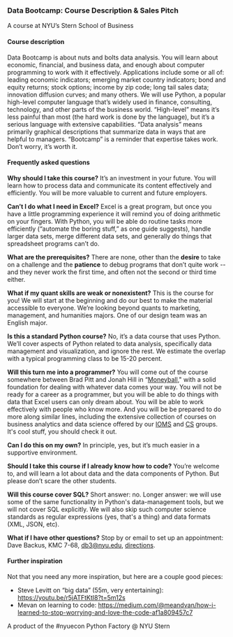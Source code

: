 ### Data Bootcamp:  Course Description & Sales Pitch 
A course at NYU’s Stern School of Business 


#### Course description

Data Bootcamp is about nuts and bolts data analysis.  You will learn about economic, financial, and business data, and enough about computer programming to work with it effectively.  Applications include some or all of:  leading economic indicators; emerging market country indicators; bond and equity returns; stock options; income by zip code; long tail sales data; innovation diffusion curves; and many others.  We will use Python, a popular high-level computer language that’s widely used in finance, consulting, technology, and other parts of the business world.  “High-level” means it’s less painful than most (the hard work is done by the language), but it’s a serious language with extensive capabilities.  “Data analysis” means primarily graphical descriptions that summarize data in ways that are helpful to managers.  “Bootcamp” is a reminder that expertise takes work.  Don’t worry, it’s worth it.  


#### Frequently asked questions 

**Why should I take this course?**  It’s an investment in your future.  You will learn how to  process data and communicate its content effectively and efficiently.  You will be more valuable to current and future employers.  

**Can’t I do what I need in Excel?**  Excel is a great program, but once you have a little programming experience it will remind you of doing arithmetic on your fingers.  With Python, you will be able do routine tasks more efficiently (“automate the boring stuff,” as one guide suggests), handle larger data sets, merge different data sets, and generally do things that spreadsheet programs can’t do.    

**What are the prerequisites?**  There are none, other than the **desire** to take on a challenge and the **patience** to debug programs that don’t quite work -- and they never work the first time, and often not the second or third time either.   

**What if my quant skills are weak or nonexistent?**  This is the course for you!  We will start at the beginning and do our best to make the material accessible to everyone.  We’re looking beyond quants to marketing, management, and humanities majors.  One of our design team was an English major.  

**Is this a standard Python course?**  No, it’s a data course that uses Python.  We’ll cover aspects of Python related to data analysis, specifically data management and visualization, and ignore the rest.  We estimate the overlap with a typical programming class to be 15-20 percent.  

**Will this turn me into a programmer?**  You will come out of the course somewhere between Brad Pitt and Jonah Hill in “[Moneyball](http://en.wikipedia.org/wiki/Moneyball_(film))," with a solid foundation for dealing with whatever data comes your way.  You will not be ready for a career as a programmer, but you will be able to do things with data that Excel users can only dream about.  You will be able to work effectively with people who know more.  And you will be be prepared to do more along similar lines, including the extensive collection of courses on business analytics and data science offered by our [IOMS](http://www.stern.nyu.edu/experience-stern/about/departments-centers-initiatives/academic-departments/ioms-dept/) and [CS](https://www.cs.nyu.edu/web/index.html) groups.  It's cool stuff, you should check it out.  

**Can I do this on my own?**  In principle, yes, but it’s much easier in a supportive environment.  

**Should I take this course if I already know how to code?**  You’re welcome to, and will learn a lot about data and the data components of Python.  But please don’t scare the other students.  

**Will this course cover SQL?** Short answer: no. Longer answer: we will use some of the same functionality in Python's data-management tools, but we will not cover SQL explicitly. We will also skip such computer science standards as regular expressions (yes, that's a thing) and data formats (XML, JSON, etc).  

**What if I have other questions?**  Stop by or email to set up an appointment:  Dave Backus, KMC 7-68, db3@nyu.edu, [directions](http://pages.stern.nyu.edu/~dbackus/).   


#### Further inspiration 

Not that you need any more inspiration, but here are a couple good pieces:  

* Steve Levitt on “big data” (55m, very entertaining):  https://youtu.be/r5jATFtKtI8?t=5m12s 
* Mevan on learning to code:  https://medium.com/@meandvan/how-i-learned-to-stop-worrying-and-love-the-code-af1a809457c7 


A product of the #nyuecon Python Factory @ NYU Stern 